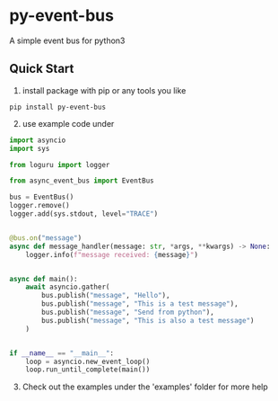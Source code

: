 # py-event-bus
A simple event bus for python3

## Quick Start
1. install package with pip or any tools you like
```shell
pip install py-event-bus
```
2. use example code under

```python
import asyncio
import sys

from loguru import logger

from async_event_bus import EventBus

bus = EventBus()
logger.remove()
logger.add(sys.stdout, level="TRACE")


@bus.on("message")
async def message_handler(message: str, *args, **kwargs) -> None:
    logger.info(f"message received: {message}")


async def main():
    await asyncio.gather(
        bus.publish("message", "Hello"),
        bus.publish("message", "This is a test message"),
        bus.publish("message", "Send from python"),
        bus.publish("message", "This is also a test message")
    )


if __name__ == "__main__":
    loop = asyncio.new_event_loop()
    loop.run_until_complete(main())

```
3. Check out the examples under the 'examples' folder for more help  